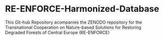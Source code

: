 # RE-ENFORCE-Harmonized-Database
This Git-hub Repository acompanies the ZENODO repository for the Transnational Cooperation on Nature-based Solutions for Restoring Degraded Forests of Central Europe (RE-ENFORCE)
